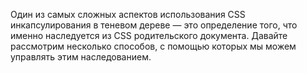 Один из самых сложных аспектов использования CSS инкапсулирования в теневом 
дереве — это определение того, что именно наследуется из CSS родительского документа.
Давайте рассмотрим несколько способов, с помощью которых мы можем управлять этим наследованием.
